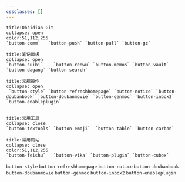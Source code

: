 ```yaml
---
cssclasses: []
---
```


```ad-example
title:Obsidian Git
collapse: open
color:51,112,255
`button-comm`   `button-push` `button-pull` `button-gc`
```

```ad-abstract
title:笔记面板
collapse: open
`button-suibi`    `button-renwu` `button-memos` `button-vault` `button-dagang` `button-search`

```
````ad-info
title:常规操作
collapse: open
 `button-style` `button-refreshhomepage` `button-notice` `button-doubanbook` `button-doubanmovie` `button-genmoc` `button-inbox2` `button-enableplugin`
 
````

````ad-tip
title:常用工具
collapse: close
`button-textools` `button-emoji`  `button-table` `button-carbon`

````

```ad-example
title:常用网站
collapse: close
color:51,112,255
`button-feishu`   `button-vika` `button-plugin` `button-cubox`
```



`button-style` `button-refreshhomepage` `button-notice` `button-doubanbook` `button-doubanmovie` `button-genmoc` `button-inbox2` `button-enableplugin`